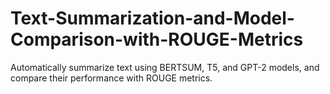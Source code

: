 # Text-Summarization-and-Model-Comparison-with-ROUGE-Metrics
Automatically summarize text using BERTSUM, T5, and GPT-2 models, and compare their performance with ROUGE metrics.
